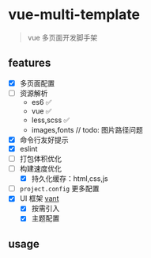 # vue-multi-template

> vue 多页面开发脚手架

## features

-   [x] 多页面配置
-   [ ] 资源解析
    -   es6 ✅
    -   vue ✅
    -   less,scss ✅
    -   images,fonts // todo: 图片路径问题
-   [x] 命令行友好提示
-   [x] eslint
-   [ ] 打包体积优化
-   [ ] 构建速度优化
    -   [x] 持久化缓存：html,css,js
-   [ ] `project.config` 更多配置
-   [x] UI 框架 [vant](https://youzan.github.io/vant/#/zh-CN/home)
    -   [x] 按需引入
    -   [x] 主题配置

## usage
